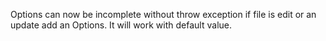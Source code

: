Options can now be incomplete without throw exception if file is edit or an update add an Options. It will work with default value.
